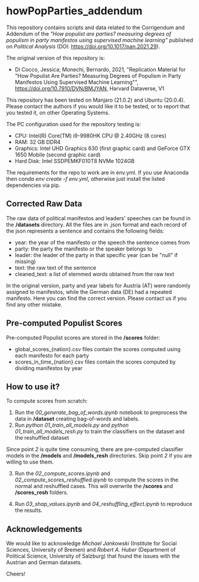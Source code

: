 # howPopParties_addendum

This repository contains scripts and data related to the Corrigendum and Addendum of the *"How populist are parties? measuring degrees of populism in party manifestos using supervised machine learning"* published on *Political Analysis* (DOI: https://doi.org/10.1017/pan.2021.29).

The original version of this repository is:

- Di Cocco, Jessica; Monechi, Bernardo, 2021, "Replication Material for "How Populist Are Parties? Measuring Degrees of Populism in Party Manifestos Using Supervised Machine Learning"", https://doi.org/10.7910/DVN/BMJYAN, Harvard Dataverse, V1

This repository has been tested on Manjaro (21.0.2) and Ubuntu (20.0.4). Please contact the authors if you would like it to be tested, or to report that you tested it,  on other Operating Systems.

The PC configuration used for the repository testing is:

- CPU: Intel(R) Core(TM) i9-9980HK CPU @ 2.40GHz (8 cores)
- RAM: 32 GB DDR4
- Graphics: Intel UHD Graphics 630 (first graphic card) and GeForce GTX 1650 Mobile (second graphic card)
- Hard Disk: Intel SSDPEMKF010T8 NVMe 1024GB

The requirements for the repo to work are in env.yml. If you use Anaconda then *conda env create -f env.yml*, otherwise just install the listed dependencies via pip.

## Corrected Raw Data

The raw data of political manifestos and leaders' speeches can be found in the **/datasets** directory. All the files are in .json format and each record of the json represents a sentence and contains the following fields:

- year: the year of the manifesto or the speech the sentence comes from
- party: the party the manifesto or the speaker belongs to
- leader: the leader of the party in that specific year (can be "null" if missing)
- text: the raw text of the sentence
- cleaned_text: a list of stemmed words obtained from the raw text

In the original version, party and year labels for Austria (AT) were randomly assigned to manifestos, while the German data (DE) had a repeated manifesto. Here you can find the correct version. Please contact us if you find any other mistake.

## Pre-computed Populist Scores

Pre-computed Populist scores are stored in the **/scores** folder:

- global_scores_{nation}.csv files contain the scores computed using each manifesto for each party
- scores_in_time_{nation}.csv files contain the scores computed by dividing manifestos by year

## How to use it?

To compute scores from scratch:

1. Run the *00_generate_bag_of_words.ipynb* notebook to preprocess the data in **/dataset** creating bag-of-words and labels.
2. Run *python 01_train_all_models.py* and *python 01_train_all_models_resh.py* to train the classifiers on the dataset and the reshuffled dataset

Since point *2* is quite time consuming, there are pre-computed classifier models in the **/models** and **/models_resh** directories. Skip point *2* if you are willing to use them.

3. Run the *02_compute_scores.ipynb* and *02_compute_scores_reshuffled.ipynb* to compute the scores in the normal and reshuffled cases. This will overwrite the **/scores** and **/scores_resh** folders.

4. Run *03_shap_values.ipynb* and *04_reshuffling_effect.ipynb* to reproduce the results.

## Acknowledgements

We would like to acknowledge *Michael Jankowski* (Institute for Social Sciences, University of Bremen) and *Robert A. Huber* (Department of Political Science, University of Salzburg) that found the issues with the Austrian and German datasets.

Cheers!